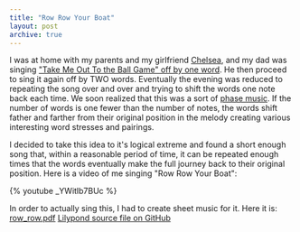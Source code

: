 ```yaml
---
title: "Row Row Your Boat"
layout: post
archive: true
---
```


I was at home with my parents and my girlfriend <a href="http://www.chelseahollow.com">Chelsea</a>, and my dad was singing <a href="{{ site.url }}/blog/new-video-camera-take-me-out-to-the-ball-game/">"Take Me Out To the Ball Game" off by one word</a>. He then proceed to sing it again off by TWO words. Eventually the evening was reduced to repeating the song over and over and trying to shift the words one note back each time. We soon realized that this was a sort of <a href="http://en.wikipedia.org/wiki/Phasing">phase music</a>. If the number of words is one fewer than the number of notes, the words shift father and farther from their original position in the melody creating various interesting word stresses and pairings.

I decided to take this idea to it's logical extreme and found a short enough song that, within a reasonable period of time, it can be repeated enough times that the words eventually make the full journey back to their original position. Here is a video of me singing "Row Row Your Boat":

{% youtube _YWitlb7BUc %}

In order to actually sing this, I had to create sheet music for it.
Here it is: <a href="{{ site.url }}/uploads/2009/03/row_row.pdf">row_row.pdf</a>
<a href="https://github.com/captbaritone/eldredge-our_love_will_last_as_long">Lilypond source file on GitHub</a>
